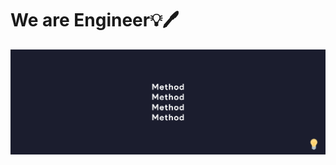 # We are Engineer💡🖊

![MethodHeader](https://raw.githubusercontent.com/MethodHQ/.github/main/profile/method-header.png)